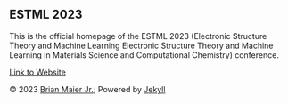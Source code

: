 ## ESTML 2023

This is the official homepage of the ESTML 2023 (Electronic Structure Theory and Machine Learning Electronic Structure Theory and Machine Learning in Materials Science and Computational Chemistry) conference.

[Link to Website](https://estml.github.io/)

<html>
&copy 2023 <a href="http://brianmaierjr.com">Brian Maier Jr.</a>; Powered by <a href="http://jekyllrb.com">Jekyll</a>
</html>
